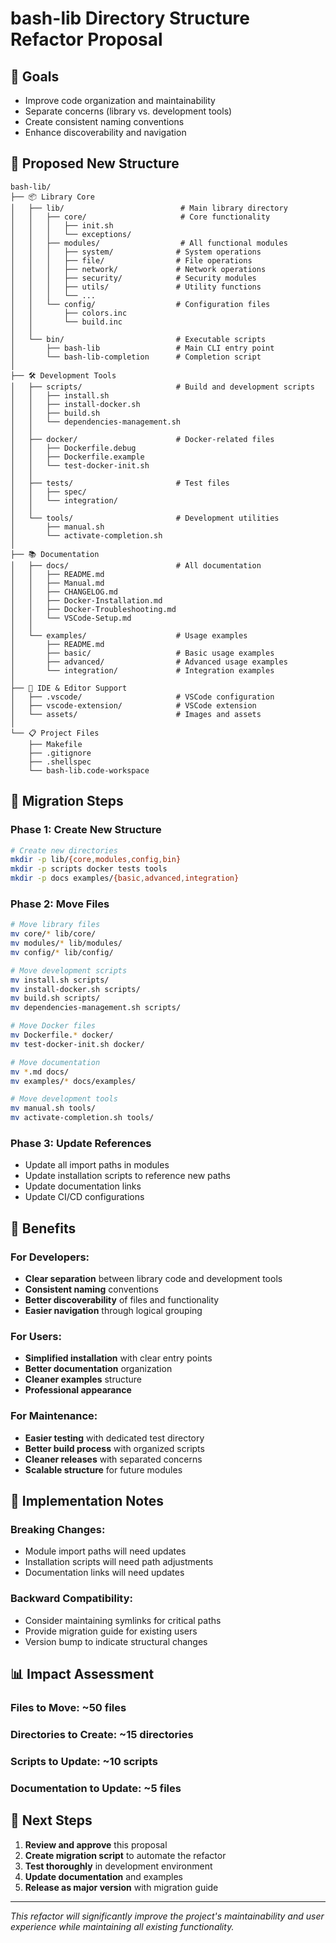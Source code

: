 # bash-lib Directory Structure Refactor Proposal

## 🎯 Goals
- Improve code organization and maintainability
- Separate concerns (library vs. development tools)
- Create consistent naming conventions
- Enhance discoverability and navigation

## 📁 Proposed New Structure

```
bash-lib/
├── 📦 Library Core
│   ├── lib/                          # Main library directory
│   │   ├── core/                     # Core functionality
│   │   │   ├── init.sh
│   │   │   └── exceptions/
│   │   ├── modules/                  # All functional modules
│   │   │   ├── system/              # System operations
│   │   │   ├── file/                # File operations
│   │   │   ├── network/             # Network operations
│   │   │   ├── security/            # Security modules
│   │   │   ├── utils/               # Utility functions
│   │   │   └── ...
│   │   └── config/                  # Configuration files
│   │       ├── colors.inc
│   │       └── build.inc
│   │
│   └── bin/                         # Executable scripts
│       ├── bash-lib                 # Main CLI entry point
│       └── bash-lib-completion      # Completion script
│
├── 🛠️ Development Tools
│   ├── scripts/                     # Build and development scripts
│   │   ├── install.sh
│   │   ├── install-docker.sh
│   │   ├── build.sh
│   │   └── dependencies-management.sh
│   │
│   ├── docker/                      # Docker-related files
│   │   ├── Dockerfile.debug
│   │   ├── Dockerfile.example
│   │   └── test-docker-init.sh
│   │
│   ├── tests/                       # Test files
│   │   ├── spec/
│   │   └── integration/
│   │
│   └── tools/                       # Development utilities
│       ├── manual.sh
│       └── activate-completion.sh
│
├── 📚 Documentation
│   ├── docs/                        # All documentation
│   │   ├── README.md
│   │   ├── Manual.md
│   │   ├── CHANGELOG.md
│   │   ├── Docker-Installation.md
│   │   ├── Docker-Troubleshooting.md
│   │   └── VSCode-Setup.md
│   │
│   └── examples/                    # Usage examples
│       ├── README.md
│       ├── basic/                   # Basic usage examples
│       ├── advanced/                # Advanced usage examples
│       └── integration/             # Integration examples
│
├── 🔧 IDE & Editor Support
│   ├── .vscode/                     # VSCode configuration
│   ├── vscode-extension/            # VSCode extension
│   └── assets/                      # Images and assets
│
└── 📋 Project Files
    ├── Makefile
    ├── .gitignore
    ├── .shellspec
    └── bash-lib.code-workspace
```

## 🔄 Migration Steps

### Phase 1: Create New Structure
```bash
# Create new directories
mkdir -p lib/{core,modules,config,bin}
mkdir -p scripts docker tests tools
mkdir -p docs examples/{basic,advanced,integration}
```

### Phase 2: Move Files
```bash
# Move library files
mv core/* lib/core/
mv modules/* lib/modules/
mv config/* lib/config/

# Move development scripts
mv install.sh scripts/
mv install-docker.sh scripts/
mv build.sh scripts/
mv dependencies-management.sh scripts/

# Move Docker files
mv Dockerfile.* docker/
mv test-docker-init.sh docker/

# Move documentation
mv *.md docs/
mv examples/* docs/examples/

# Move development tools
mv manual.sh tools/
mv activate-completion.sh tools/
```

### Phase 3: Update References
- Update all import paths in modules
- Update installation scripts to reference new paths
- Update documentation links
- Update CI/CD configurations

## 🎨 Benefits

### For Developers:
- **Clear separation** between library code and development tools
- **Consistent naming** conventions
- **Better discoverability** of files and functionality
- **Easier navigation** through logical grouping

### For Users:
- **Simplified installation** with clear entry points
- **Better documentation** organization
- **Cleaner examples** structure
- **Professional appearance**

### For Maintenance:
- **Easier testing** with dedicated test directory
- **Better build process** with organized scripts
- **Cleaner releases** with separated concerns
- **Scalable structure** for future modules

## 🔧 Implementation Notes

### Breaking Changes:
- Module import paths will need updates
- Installation scripts will need path adjustments
- Documentation links will need updates

### Backward Compatibility:
- Consider maintaining symlinks for critical paths
- Provide migration guide for existing users
- Version bump to indicate structural changes

## 📊 Impact Assessment

### Files to Move: ~50 files
### Directories to Create: ~15 directories
### Scripts to Update: ~10 scripts
### Documentation to Update: ~5 files

## 🚀 Next Steps

1. **Review and approve** this proposal
2. **Create migration script** to automate the refactor
3. **Test thoroughly** in development environment
4. **Update documentation** and examples
5. **Release as major version** with migration guide

---

*This refactor will significantly improve the project's maintainability and user experience while maintaining all existing functionality.*
